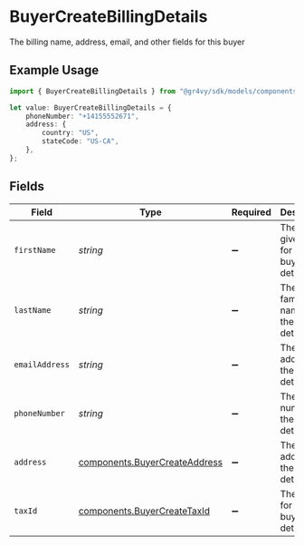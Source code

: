 # BuyerCreateBillingDetails

The billing name, address, email, and other fields for this buyer

## Example Usage

```typescript
import { BuyerCreateBillingDetails } from "@gr4vy/sdk/models/components";

let value: BuyerCreateBillingDetails = {
    phoneNumber: "+14155552671",
    address: {
        country: "US",
        stateCode: "US-CA",
    },
};
```

## Fields

| Field                                                                          | Type                                                                           | Required                                                                       | Description                                                                    | Example                                                                        |
| ------------------------------------------------------------------------------ | ------------------------------------------------------------------------------ | ------------------------------------------------------------------------------ | ------------------------------------------------------------------------------ | ------------------------------------------------------------------------------ |
| `firstName`                                                                    | *string*                                                                       | :heavy_minus_sign:                                                             | The first or given name for these buyer details.                               |                                                                                |
| `lastName`                                                                     | *string*                                                                       | :heavy_minus_sign:                                                             | The last or family name for these buyer details.                               |                                                                                |
| `emailAddress`                                                                 | *string*                                                                       | :heavy_minus_sign:                                                             | The email address for these buyer details.                                     |                                                                                |
| `phoneNumber`                                                                  | *string*                                                                       | :heavy_minus_sign:                                                             | The phone number for these buyer details.                                      | +14155552671                                                                   |
| `address`                                                                      | [components.BuyerCreateAddress](../../models/components/buyercreateaddress.md) | :heavy_minus_sign:                                                             | The address for these buyer details.                                           |                                                                                |
| `taxId`                                                                        | [components.BuyerCreateTaxId](../../models/components/buyercreatetaxid.md)     | :heavy_minus_sign:                                                             | The tax ID for these buyer details.                                            |                                                                                |